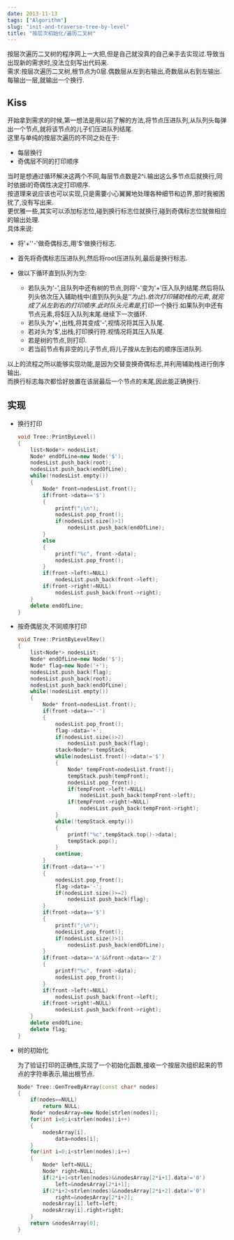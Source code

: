 ```yaml
---
date: 2013-11-13
tags: ["Algorithm"]
slug: "init-and-traverse-tree-by-level"
title: "按层次初始化/遍历二叉树"
---
```




按层次遍历二叉树的程序网上一大把,但是自己就没真的自己亲手去实现过.导致当出现新的需求时,没法立刻写出代码来.  
需求:按层次遍历二叉树,根节点为0层.偶数层从左到右输出,奇数层从右到左输出.每输出一层,就输出一个换行.  

## Kiss

开始拿到需求的时候,第一想法是用以前了解的方法,将节点压进队列,从队列头每弹出一个节点,就将该节点的儿子们压进队列结尾.  
这里与单纯的按层次遍历的不同之处在于:  

- 每层换行
- 奇偶层不同的打印顺序

当时是想通过循环解决这两个不同,每层节点数是2^i.输出这么多节点后就换行,同时依据i的奇偶性决定打印顺序.  
按道理来说应该也可以实现,只是需要小心翼翼地处理各种细节和边界,那时我被困扰了,没有写出来.  
更优雅一些,其实可以添加标志位,碰到换行标志位就换行,碰到奇偶标志位就做相应的输出处理.  
具体来说:  

- 将'+''-'做奇偶标志,用'$'做换行标志.
- 首先将奇偶标志压进队列,然后将root压进队列,最后是换行标志.
- 做以下循环直到队列为空:

    - 若队头为'-',且队列中还有树的节点,则将'-'变为'+'压入队列结尾.然后将队列头依次压入辅助栈中(直到队列头是'$'为止).依次打印辅助栈的元素,就完成了从左到右的打印顺序.此时队头元素是$,打印一个换行.如果队列中还有节点元素,将$压入队列末尾.继续下一次循环.
    - 若队头为'+',出栈,将其变成'-',视情况将其压入队尾.
    - 若对头为'$',出栈,打印换行符.视情况将其压入队尾.
    - 若是树的节点,则打印.
    - 若当前节点有非空的儿子节点,将儿子按从左到右的顺序压进队列.

以上的流程之所以能够实现功能,是因为交替变换奇偶标志,并利用辅助栈进行倒序输出.  
而换行标志每次都恰好放置在该层最后一个节点的末尾,因此能正确换行.

## 实现

- 换行打印

    ```c++
    void Tree::PrintByLevel()
    {
        list<Node*> nodesList;
        Node* endOfLine=new Node('$');
        nodesList.push_back(root);
        nodesList.push_back(endOfLine);
        while(!nodesList.empty())
        {
            Node* front=nodesList.front();
            if(front->data=='$')
            {
                printf(";\n");
                nodesList.pop_front();
                if(nodesList.size()>1)
                    nodesList.push_back(endOfLine);
            }
            else
            {
                printf("%c", front->data);
                nodesList.pop_front();
            }
            if(front->left!=NULL)
                nodesList.push_back(front->left);
            if(front->right!=NULL)
                nodesList.push_back(front->right);
        }
        delete endOfLine;
    }
    ```

- 按奇偶层次,不同顺序打印

    ```c++
    void Tree::PrintByLevelRev()
    {
        list<Node*> nodesList;
        Node* endOfLine=new Node('$');
        Node* flag=new Node('+');
        nodesList.push_back(flag);
        nodesList.push_back(root);
        nodesList.push_back(endOfLine);
        while(!nodesList.empty())
        {
            Node* front=nodesList.front();
            if(front->data=='-')
            {  
                nodesList.pop_front();
                flag->data='+';
                if(nodesList.size()>2)
                    nodesList.push_back(flag);
                stack<Node*> tempStack;
                while(nodesList.front()->data!='$')
                {
                    Node* tempFront=nodesList.front();
                    tempStack.push(tempFront);
                    nodesList.pop_front();
                    if(tempFront->left!=NULL)
                        nodesList.push_back(tempFront->left);
                    if(tempFront->right!=NULL)
                        nodesList.push_back(tempFront->right);
                }
                while(!tempStack.empty())
                {
                    printf("%c",tempStack.top()->data);
                    tempStack.pop();
                }
                continue;
            }
            if(front->data=='+')
            {
                nodesList.pop_front();
                flag->data='-';
                if(nodesList.size()>=2)
                    nodesList.push_back(flag);
            }
            if(front->data=='$')
            {
                printf(";\n");
                nodesList.pop_front();
                if(nodesList.size()>1)
                    nodesList.push_back(endOfLine);
            }
            if(front->data>='A'&&front->data<='Z')
            {
                printf("%c", front->data);
                nodesList.pop_front();
            }
            if(front->left!=NULL)
                nodesList.push_back(front->left);
            if(front->right!=NULL)
                nodesList.push_back(front->right);
        }
        delete endOfLine;
        delete flag;
    }
    ```

- 树的初始化

    为了验证打印的正确性,实现了一个初始化函数,接收一个按层次组织起来的节点的字符串表示,输出根节点. 

    ```c++
    Node* Tree::GenTreeByArray(const char* nodes)
    {
        if(nodes==NULL)
            return NULL;
        Node* nodesArray=new Node[strlen(nodes)];
        for(int i=0;i<strlen(nodes);i++)
        {
            nodesArray[i].
                data=nodes[i];
        }
        for(int i=0;i<strlen(nodes);i++)
        {
            Node* left=NULL;
            Node* right=NULL;
            if(2*i+1<strlen(nodes)&&nodesArray[2*i+1].data!='0')
                left=&nodesArray[2*i+1];
            if(2*i+2<strlen(nodes)&&nodesArray[2*i+2].data!='0')
                right=&nodesArray[2*i+2];
            nodesArray[i].left=left;
            nodesArray[i].right=right;
        }
        return &nodesArray[0];
    }
    ```



